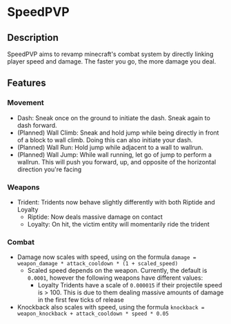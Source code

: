 # SpeedPVP
## Description
SpeedPVP aims to revamp minecraft's combat system by directly linking player speed and damage. The faster you go, the more damage you deal.
## Features
### Movement
- Dash: Sneak once on the ground to initiate the dash. Sneak again to dash forward.
- (Planned) Wall Climb: Sneak and hold jump while being directly in front of a block to wall climb. Doing this can also initiate your dash.
- (Planned) Wall Run: Hold jump while adjacent to a wall to wallrun.
- (Planned) Wall Jump: While wall running, let go of jump to perform a wallrun. This will push you forward, up, and opposite of the horizontal direction you're facing
### Weapons
- Trident: Tridents now behave slightly differently with both Riptide and Loyalty
  -   Riptide: Now deals massive damage on contact
  -   Loyalty: On hit, the victim entity will momentarily ride the trident
### Combat
- Damage now scales with speed, using on the formula `damage = weapon_damage * attack_cooldown * (1 + scaled_speed)`
  - Scaled speed depends on the weapon. Currently, the default is `0.0001`, however the following weapons have different values:
    - Loyalty Tridents have a scale of `0.000015` if their projectile speed is > 100. This is due to them dealing massive amounts of damage in the first few ticks of release
- Knockback also scales with speed, using the formula `knockback = weapon_knockback + attack_cooldown * speed * 0.05`

